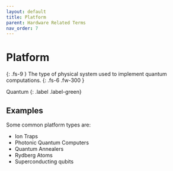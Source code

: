 ```yaml
---
layout: default
title: Platform
parent: Hardware Related Terms
nav_order: 7
---
```


# Platform
{: .fs-9 }
The type of physical system used to implement quantum computations.
{: .fs-6 .fw-300 }

Quantum
{: .label .label-green}

<!-- ## Full Definition -->


## Examples

Some common platform types are:
- Ion Traps
- Photonic Quantum Computers
- Quantum Annealers
- Rydberg Atoms
- Superconducting qubits


<!-- ## Synonyms

-  -->

<!-- ## Related Terms

-->
<!-- ## Sources -->
